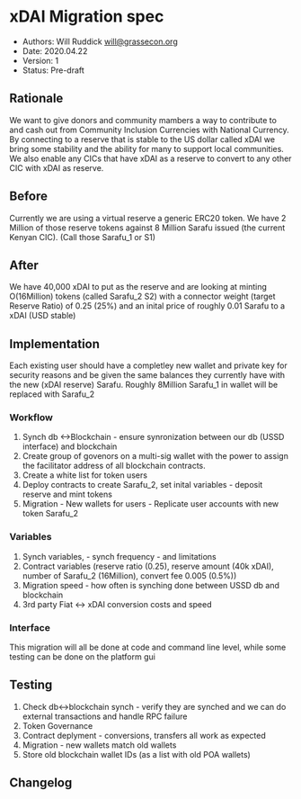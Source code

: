 # xDAI Migration spec

<!--
valid status values are: Pre-draft
-->
* Authors: Will Ruddick <will@grassecon.org>
* Date: 2020.04.22
* Version: 1
* Status: Pre-draft

## Rationale
We want to give donors and community mambers a way to contribute to and cash out from Community Inclusion Currencies with National Currency. By connecting to a reserve that is stable to the US dollar called xDAI we bring some stability and the ability for many to support local communities. We also enable any CICs that have xDAI as a reserve to convert to any other CIC with xDAI as reserve. 

## Before 
Currently we are using a virtual reserve a generic ERC20 token. We have 2 Million of those reserve tokens against 8 Million Sarafu issued (the current Kenyan CIC). (Call those Sarafu_1 or S1)

## After
We have 40,000 xDAI to put as the reserve and are looking at minting O(16Million) tokens (called Sarafu_2 S2)
with a connector weight (target Reserve Ratio) of 0.25 (25%) and an inital price of roughly 0.01 Sarafu to a xDAI (USD stable)

## Implementation
Each existing user should have a completley new wallet and private key for security reasons and be given the same balances they currently have with the new (xDAI reserve) Sarafu. Roughly 8Million Sarafu_1 in wallet will be replaced with Sarafu_2

### Workflow
1. Synch db <->Blockchain - ensure synronization between our db (USSD interface) and blockchain
1. Create group of govenors on a multi-sig wallet with the power to assign the facilitator address of all blockchain contracts.
1. Create a white list for token users
1. Deploy contracts to create Sarafu_2, set inital variables - deposit reserve and mint tokens
1. Migration - New wallets for users - Replicate user accounts with new token Sarafu_2

### Variables

1. Synch variables, - synch frequency - and limitations
2. Contract variables (reserve ratio (0.25), reserve amount (40k xDAI), number of Sarafu_2 (16Million), convert fee 0.005 (0.5%))
3. Migration speed - how often is synching done between USSD db and blockchain
4. 3rd party Fiat <-> xDAI conversion costs and speed

### Interface
This migration will all be done at code and command line level, while some testing can be done on the platform gui

## Testing
1. Check db<->blockchain synch - verify they are synched and we can do external transactions and handle RPC failure
1. Token Governance
1. Contract deplyment - conversions, transfers all work as expected 
1. Migration - new wallets match old wallets
1. Store old blockchain wallet IDs (as a list with old POA wallets)


## Changelog
<!--
Please remember to describe every change to this document in the changelog using 
serial number:

* version 1:
-->
